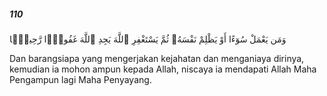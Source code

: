 ##### 110

<span class="ayah">وَمَن يَعْمَلْ سُوٓءًا أَوْ يَظْلِمْ نَفْسَهُۥ ثُمَّ يَسْتَغْفِرِ ٱللَّهَ يَجِدِ ٱللَّهَ غَفُورًۭا رَّحِيمًۭا</span>

<span class="ayah_translation">Dan barangsiapa yang mengerjakan kejahatan dan menganiaya dirinya, kemudian ia mohon ampun kepada Allah, niscaya ia mendapati Allah Maha Pengampun lagi Maha Penyayang.</span>

